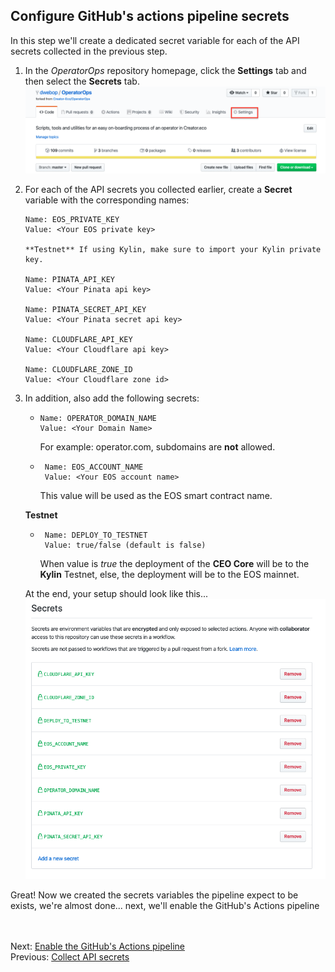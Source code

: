 ## Configure GitHub's actions pipeline secrets  

In this step we'll create a dedicated secret variable for each of the API secrets collected in the previous step.

1. In the *OperatorOps* repository homepage, click the **Settings** tab and then select the **Secrets** tab.  
  ![github's settings tab](images/github-settings-tab.png)

2. For each of the API secrets you collected earlier, create a **Secret** variable with the corresponding names:
      ```
      Name: EOS_PRIVATE_KEY
      Value: <Your EOS private key>
      
      **Testnet** If using Kylin, make sure to import your Kylin private key.

      Name: PINATA_API_KEY
      Value: <Your Pinata api key>

      Name: PINATA_SECRET_API_KEY
      Value: <Your Pinata secret api key>

      Name: CLOUDFLARE_API_KEY
      Value: <Your Cloudflare api key> 

      Name: CLOUDFLARE_ZONE_ID
      Value: <Your Cloudflare zone id> 
      ```

3. In addition, also add the following secrets:
     -  ```
        Name: OPERATOR_DOMAIN_NAME
        Value: <Your Domain Name>
        ```
        For example: operator.com, subdomains are **not** allowed.

     - ```
        Name: EOS_ACCOUNT_NAME
        Value: <Your EOS account name>
        ```
        This value will be used as the EOS smart contract name. 

      **Testnet**
     - ```
        Name: DEPLOY_TO_TESTNET
        Value: true/false (default is false) 
        ```
        When value is *true* the deployment of the **CEO Core** will be to the **Kylin** Testnet, else, the deployment will be to the EOS mainnet.

   At the end, your setup should look like this...
     ![github's actions secrets](images/github-secret-screen.png)

Great! Now we created the secrets variables the pipeline expect to be exists, we're almost done... next, we'll enable the GitHub's Actions pipeline

<br/><br/>
Next: [Enable the GitHub's Actions pipeline](09-enable-pipeline.md)  
Previous: [Collect API secrets](07-collect-api-keys.md)  
